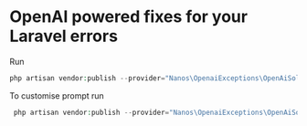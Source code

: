 # OpenAI powered fixes for your Laravel errors

Run
```php
php artisan vendor:publish --provider="Nanos\OpenaiExceptions\OpenAiSolutionServiceProvider" --tag="config"
```

To customise prompt run 
```php
 php artisan vendor:publish --provider="Nanos\OpenaiExceptions\OpenAiSolutionServiceProvider" --tag="views"
```
